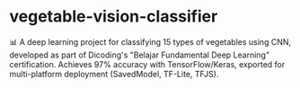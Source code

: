 # vegetable-vision-classifier
📊 A deep learning project for classifying 15 types of vegetables using CNN, developed as part of Dicoding's "Belajar Fundamental Deep Learning" certification. Achieves 97% accuracy with TensorFlow/Keras, exported for multi-platform deployment (SavedModel, TF-Lite, TFJS).
